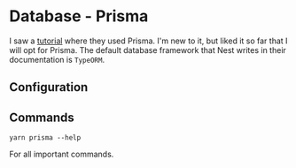 # Database - Prisma
I saw a [tutorial](https://www.youtube.com/watch?v=GHTA143_b-s) where they used
Prisma. I'm new to it, but liked it so far that I will opt for Prisma. The default
database framework that Nest writes in their documentation is `TypeORM`.

## Configuration


## Commands

`yarn prisma --help` 

For all important commands.
